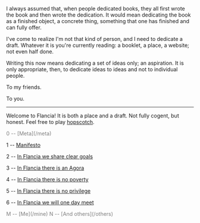 <!--
.. title: Flancia
.. slug: index
.. date: 2019-07-20 01:02:07 UTC+02:00
.. tags:
.. category: 
.. link: 
.. description: 
.. type: text
.. status:
-->

I always assumed that, when people dedicated books, they all first wrote the book and then wrote the dedication. It would mean dedicating the book as a finished object, a concrete thing, something that one has finished and can fully offer.

I've come to realize I'm not that kind of person, and I need to dedicate a draft. Whatever it is you're currently reading: a booklet, a place, a website; not even half done.

Writing this now means dedicating a set of ideas only; an aspiration. It is only appropriate, then, to dedicate ideas to ideas and not to individual people.

To my friends. 

To you.

---

Welcome to Flancia! It is both a place and a draft. Not fully cogent, but honest. Feel free to play [hopscotch](https://en.wikipedia.org/wiki/Hopscotch_(Cortázar_novel)#"Table_of_Instructions"_and_structure).

<span style="color:gray">
0 -- [Meta](/meta)
</span>

1 -- [Manifesto](/manifesto)

2 -- [In Flancia we share clear goals](/goals)

3 -- [In Flancia there is an Agora](/agora)

4 -- [In Flancia there is no poverty](/poverty)

5 -- [In Flancia there is no privilege](/privilege)

6 -- [In Flancia we will one day meet](/meet)

<span style="color:gray">
M -- [Me](/mine)
</span>

<span style="color:gray">
N -- [And others](/others)
</span>

